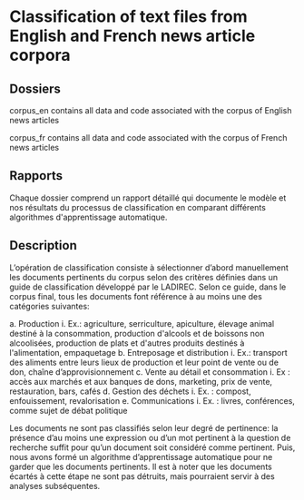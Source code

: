 # Classification of text files from English and French news article corpora

## Dossiers
corpus_en contains all data and code associated with the corpus of English news articles

corpus_fr contains all data and code associated with the corpus of French news articles

## Rapports
Chaque dossier comprend un rapport détaillé qui documente le modèle et nos résultats du processus de classification en comparant différents algorithmes d'apprentissage automatique.

## Description
L’opération de classification consiste à sélectionner d’abord manuellement les documents pertinents du corpus selon des critères définies dans un guide de classification développé par le LADIREC. Selon ce guide, dans le corpus final, tous les documents font référence à au moins une des catégories suivantes:

a.	Production
i.	Ex.: agriculture, serriculture, apiculture, élevage animal destiné à la consommation, production d'alcools et de boissons non alcoolisées, production de plats et d'autres produits destinés à l'alimentation, empaquetage
b.	Entreposage et distribution
i.	Ex.: transport des aliments entre leurs lieux de production et leur point de vente ou de don, chaîne d’approvisionnement
c.	Vente au détail et consommation
i.	Ex : accès aux marchés et aux banques de dons, marketing, prix de vente, restauration, bars, cafés
d.	Gestion des déchets
i.	Ex. : compost, enfouissement, revalorisation
e.	Communications
i.	Ex. : livres, conférences, comme sujet de débat politique

 Les documents ne sont pas classifiés selon leur degré de pertinence: la présence d’au moins une expression ou d’un mot pertinent à la question de recherche suffit pour qu’un document soit considéré comme pertinent. Puis, nous avons formé un algorithme d’apprentissage automatique pour ne garder que les documents pertinents. Il est à noter que les documents écartés à cette étape ne sont pas détruits, mais pourraient servir à des analyses subséquentes.
